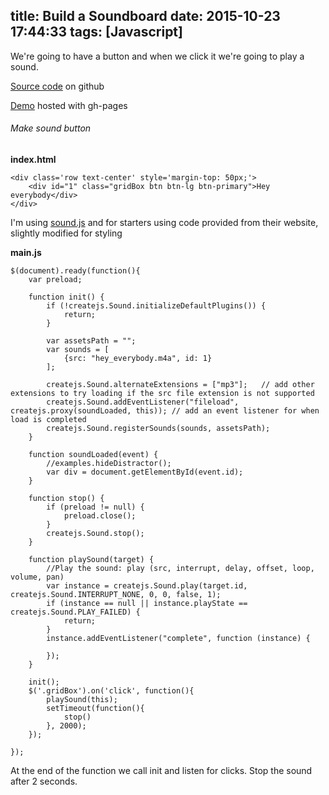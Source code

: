 title: Build a Soundboard
date: 2015-10-23 17:44:33
tags: [Javascript]
---

We're going to have a button and when we click it we're going to play a sound.

<!-- more -->

[Source code](https://github.com/jasonshark/soundboard) on github

[Demo](http://connorlee.ch/soundboard/) hosted with gh-pages

###### Make sound button

<b>index.html</b>
```
<div class='row text-center' style='margin-top: 50px;'>
    <div id="1" class="gridBox btn btn-lg btn-primary">Hey everybody</div>
</div>
```

I'm using [sound.js](http://createjs.com/SoundJS) and for starters using code provided from their website, slightly modified for styling

<b>main.js</b>
```
$(document).ready(function(){
	var preload;

	function init() {
		if (!createjs.Sound.initializeDefaultPlugins()) {
			return;
		}

		var assetsPath = "";
		var sounds = [
			{src: "hey_everybody.m4a", id: 1}
		];

		createjs.Sound.alternateExtensions = ["mp3"];	// add other extensions to try loading if the src file extension is not supported
		createjs.Sound.addEventListener("fileload", createjs.proxy(soundLoaded, this)); // add an event listener for when load is completed
		createjs.Sound.registerSounds(sounds, assetsPath);
	}

	function soundLoaded(event) {
		//examples.hideDistractor();
		var div = document.getElementById(event.id);
	}

	function stop() {
		if (preload != null) {
			preload.close();
		}
		createjs.Sound.stop();
	}

	function playSound(target) {
		//Play the sound: play (src, interrupt, delay, offset, loop, volume, pan)
		var instance = createjs.Sound.play(target.id, createjs.Sound.INTERRUPT_NONE, 0, 0, false, 1);
		if (instance == null || instance.playState == createjs.Sound.PLAY_FAILED) {
			return;
		}
		instance.addEventListener("complete", function (instance) {

		});
	}

	init();
	$('.gridBox').on('click', function(){
		playSound(this);
		setTimeout(function(){
			stop()
		}, 2000);
	});

});
```

At the end of the function we call init and listen for clicks. Stop the sound after 2 seconds.